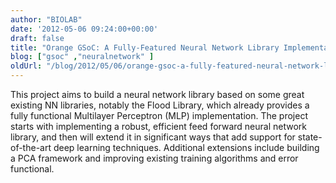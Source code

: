 ```yaml
---
author: "BIOLAB"
date: '2012-05-06 09:24:00+00:00'
draft: false
title: "Orange GSoC: A Fully-Featured Neural Network Library Implementation with Extension for Deep Learning"
blog: ["gsoc" ,"neuralnetwork" ]
oldUrl: "/blog/2012/05/06/orange-gsoc-a-fully-featured-neural-network-library-implementation-with-extension-for-deep-learning/"
---
```


This project aims to build a neural network library based on some great existing NN libraries, notably the Flood Library, which already provides a fully functional Multilayer Perceptron (MLP) implementation. The project starts with implementing a robust, efficient feed forward neural network library, and then will extend it in significant ways that add support for state-of-the-art deep learning techniques. Additional extensions include building a PCA framework and improving existing training algorithms and error functional.
